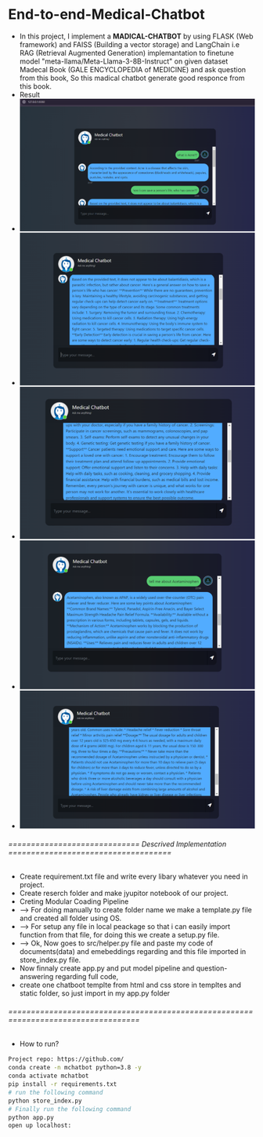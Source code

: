 # End-to-end-Medical-Chatbot
- In this project, I implement a **MADICAL-CHATBOT** by using FLASK (Web framework) and FAISS (Building a vector storage) and LangChain i.e RAG (Retrieval Augmented Generation) implemantation to finetune model "meta-llama/Meta-Llama-3-8B-Instruct" on given dataset Madecal Book (GALE ENCYCLOPEDIA of MEDICINE) and ask question from this book, So this madical chatbot generate good responce from this book.
- Result
- ![alt text](<Screenshot 2024-07-07 224124.png>)
- ![alt text](image.png)
- ![alt text](image-1.png)
- ![alt text](image-2.png)
- ![alt text](image-3.png)

###### ============================= Descrived Implementation ==================================== #####
- Create requirement.txt file and write every libary whatever you need in project.
- Create reserch folder and make jyupitor notebook of our project.
- Creting Modular Coading Pipeline
- --> For doing manually to create folder name we make a template.py file and created all folder using OS.
- --> For setup any file in local peackage so that i can easily import function from that file, for doing this we create a setup.py file.
- --> Ok, Now goes to src/helper.py file and paste my code of documents(data) and emebeddings regarding and this file imported in store_index.py file.
- Now finnaly create app.py and put model pipeline and question-answering regarding full code,
- create one chatboot templte from html and css store in templtes and static folder, so just import in my app.py folder

###### =================================================================================== #####


- How to run?

```bash
Project repo: https://github.com/
conda create -n mchatbot python=3.8 -y
conda activate mchatbot
pip install -r requirements.txt
# run the following command
python store_index.py
# Finally run the following command
python app.py
open up localhost:
```
